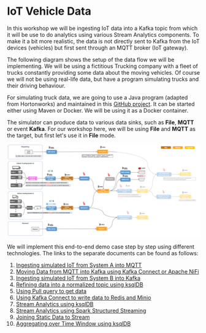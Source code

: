 # IoT Vehicle Data

In this workshop we will be ingesting IoT data into a Kafka topic from which it will be use to do analytics using various Stream Analytics components. To make it a bit more realistic, the data is not directly sent to Kafka from the IoT devices (vehicles) but first sent through an MQTT broker (IoT gateway). 

The following diagram shows the setup of the data flow we will be implementing. 
We will be using a fictitious Trucking company with a fleet of trucks constantly providing some data about the moving vehicles. Of course we will not be using real-life data, but have a program simulating trucks and their driving behaviour.

For simulating truck data, we are going to use a Java program (adapted from Hortonworks) and maintained in this [GitHub project](https://github.com/TrivadisBDS/various-bigdata-prototypes/tree/master/streaming-sources/iot-truck-simulator/impl). It can be started either using Maven or Docker. We will be using it as a Docker container.

The simulator can produce data to various data sinks, such as **File**, **MQTT** or event **Kafka**. For our workshop here, we will be using **File** and **MQTT** as the target, but first let's use it in **File** mode. 

![Alt Image Text](./images/iot-ingestion-overview.png "Schema Registry UI")

We will implement this end-to-end demo case step by step using different technologies. The links to the separate documents can be found as follows:

1. [Ingesting simulated IoT from System A into MQTT](../07a-iot-data-ingestion-sys-a-into-mqtt/README.md)
2. [Moving Data from MQTT into Kafka using Kafka Connect or Apache NiFi](../07b-iot-data-ingestion-mqtt-to-kafka-with-connect/README.md)
3. [Ingesting simulated IoT from System B into Kafka](../07c-iot-data-ingestion-sys-b-into-kafka/README.md)
3. [Refining data into a normalized topic using ksqlDB](../07d-iot-data-normalization-using-ksqldb/README.md)
4. [Using Pull query to get data](../07e-iot-queryable-data/README.md)
4. [Using Kafka Connect to write data to Redis and Minio](../07f-data-egestion-to-redis-and-minio/README.md)
4. [Stream Analytics using ksqlDB](../07g-stream-analytics-using-ksql/README.md)
4. [Stream Analytics using Spark Structured Streaming](../07h_stream-analytics-using-spark/README.md)
5. [Joining Static Data to Stream](../07i-static-data-ingestion-and-join/README.md)
5. [Aggregating over Time Window using ksqlDB](../07j-aggregate-queries-with-ksql/README.md)
